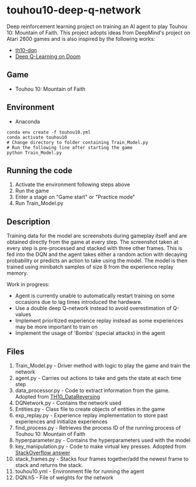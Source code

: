 # touhou10-deep-q-network
Deep reinforcement learning project on training an AI agent to play Touhou 10: Mountain of Faith. This project adopts ideas from DeepMind's project on Atari 2600 games and is also inspired by the following works:

* [th10-dqn](https://github.com/actumn/touhou10-dqn)
* [Deep Q-Learning on Doom](https://github.com/simoninithomas/Deep_reinforcement_learning_Course/blob/master/Deep%20Q%20Learning/Doom/Deep%20Q%20learning%20with%20Doom.ipynb)

## Game
* Touhou 10: Mountain of Faith

## Environment
* Anaconda

```
conda env create -f touhou10.yml
conda activate touhou10
# Change directory to folder containing Train_Model.py
# Run the following line after starting the game
python Train_Model.py
```
## Running the code
1. Activate the environment following steps above
2. Run the game
3. Enter a stage on "Game start" or "Practice mode"
4. Run Train_Model.py

## Description
Training data for the model are screenshots during gameplay itself and are obtained directly from the game at every step. The screenshot taken at every step is pre-processed and stacked with three other frames. This is fed into the DQN and the agent takes either a random action with decaying probability or predicts an action to take using the model. The model is then trained using minibatch samples of size 8 from the experience replay memory.

Work in progress:
* Agent is currently unable to automatically restart training on some occasions due to lag times introduced the hardware.
* Use a double deep Q-network instead to avoid overestimation of Q-values
* Implement prioritized experience replay instead as some experiences may be more important to train on
* Implement the usage of 'Bombs' (special attacks) in the agent

## Files
1. Train_Model.py - Driver method with logic to play the game and train the network
2. agent.py - Carries out actions to take and gets the state at each time step
3. data_processor.py - Code to extract information from the game. Adopted from [TH10_DataReversing](https://github.com/binvec/TH10_DataReversing)
4. DQNetwork.py - Contains the network used 
5. Entities.py - Class file to create objects of entities in the game
6. exp_replay.py - Experience replay implementation to store past experiences and initialize experiences
7. find_process.py - Retrieves the process ID of the running process of Touhou 10: Mountain of Faith
8. hyperparameter.py - Contains the hyperparameters used with the model
9. key_manipulation.py - Code to make virtual key presses. Adopted from [StackOverflow answer](https://stackoverflow.com/questions/13564851/how-to-generate-keyboard-events-in-python)
10. stack_frames.py - Stacks four frames together/add the newest frame to stack and returns the stack.
11. touhou10.yml - Environment file for running the agent
12. DQN.h5 - File of weights for the network 
